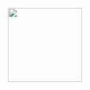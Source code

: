 <p align="center">
  <img src="https://raw.githubusercontent.com/fjc0k/mounted/master/assets/logo.png" width="150" />
</p>
